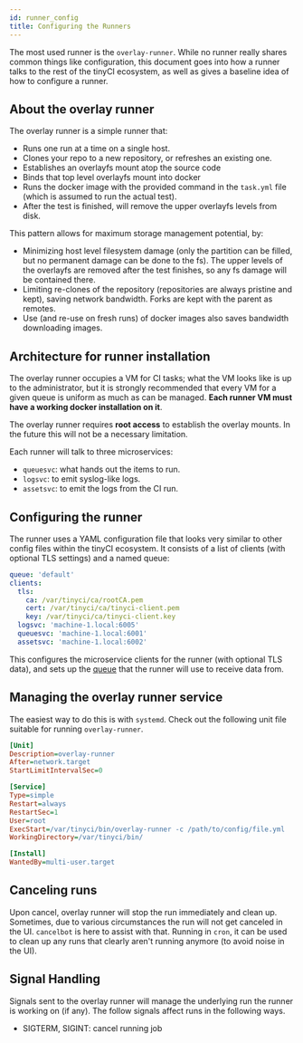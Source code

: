 ```yaml
---
id: runner_config
title: Configuring the Runners
---
```


The most used runner is the `overlay-runner`. While no runner really shares
common things like configuration, this document goes into how a runner talks to
the rest of the tinyCI ecosystem, as well as gives a baseline idea of how to
configure a runner.

## About the overlay runner

The overlay runner is a simple runner that:

- Runs one run at a time on a single host.
- Clones your repo to a new repository, or refreshes an existing one.
- Establishes an overlayfs mount atop the source code
- Binds that top level overlayfs mount into docker
- Runs the docker image with the provided command in the `task.yml` file (which
  is assumed to run the actual test).
- After the test is finished, will remove the upper overlayfs levels from disk.

This pattern allows for maximum storage management potential, by:

- Minimizing host level filesystem damage (only the partition can be filled,
  but no permanent damage can be done to the fs). The upper levels of the
  overlayfs are removed after the test finishes, so any fs damage will be
  contained there.
- Limiting re-clones of the repository (repositories are always pristine and
  kept), saving network bandwidth. Forks are kept with the parent as remotes.
- Use (and re-use on fresh runs) of docker images also saves bandwidth
  downloading images.

## Architecture for runner installation

The overlay runner occupies a VM for CI tasks; what the VM looks like is up to
the administrator, but it is strongly recommended that every VM for a given
queue is uniform as much as can be managed. **Each runner VM must have a
working docker installation on it**.

The overlay runner requires **root access** to establish the overlay mounts. In
the future this will not be a necessary limitation.

Each runner will talk to three microservices:

- `queuesvc`: what hands out the items to run.
- `logsvc`: to emit syslog-like logs.
- `assetsvc`: to emit the logs from the CI run.

## Configuring the runner

The runner uses a YAML configuration file that looks very similar to other
config files within the tinyCI ecosystem. It consists of a list of clients
(with optional TLS settings) and a named queue:

```yaml
queue: 'default'
clients:
  tls:
    ca: /var/tinyci/ca/rootCA.pem
    cert: /var/tinyci/ca/tinyci-client.pem
    key: /var/tinyci/ca/tinyci-client.key
  logsvc: 'machine-1.local:6005'
  queuesvc: 'machine-1.local:6001'
  assetsvc: 'machine-1.local:6002'
```

This configures the microservice clients for the runner (with optional TLS
data), and sets up the [queue](queues.md) that the runner will use to receive
data from.

## Managing the overlay runner service

The easiest way to do this is with `systemd`. Check out the following unit file
suitable for running `overlay-runner`.

```ini
[Unit]
Description=overlay-runner
After=network.target
StartLimitIntervalSec=0

[Service]
Type=simple
Restart=always
RestartSec=1
User=root
ExecStart=/var/tinyci/bin/overlay-runner -c /path/to/config/file.yml
WorkingDirectory=/var/tinyci/bin/

[Install]
WantedBy=multi-user.target
```

## Canceling runs

Upon cancel, overlay runner will stop the run immediately and clean up.
Sometimes, due to various circumstances the run will not get canceled in the
UI. `cancelbot` is here to assist with that. Running in `cron`, it can be used
to clean up any runs that clearly aren't running anymore (to avoid noise in the
UI).

## Signal Handling

Signals sent to the overlay runner will manage the underlying run the runner is
working on (if any). The follow signals affect runs in the following ways.

- SIGTERM, SIGINT: cancel running job
